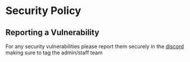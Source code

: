 # Security Policy

## Reporting a Vulnerability

For any security vulnerabilities please report them securely in the [discord](https://discord.com/channels/188156159620939776/1255190374029459558) making sure to tag the admin/staff team

